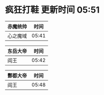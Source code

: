# 疯狂打鞋 更新时间 05:51

| 赤魔统帅   | 时间    |
|--------|-------|
| 心之魔域 | 05:41 |

| 东岳大帝   | 时间    |
|--------|-------|
| 阎王 | 05:42 |

| 酆都大帝   | 时间    |
|--------|-------|
| 阎王 | 05:48 |